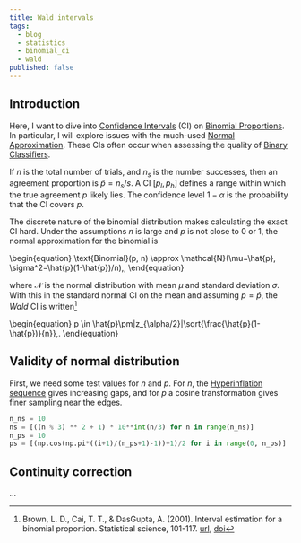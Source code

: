 ```yaml
---
title: Wald intervals
tags:
  - blog
  - statistics
  - binomial_ci
  - wald
published: false
---
```


## Introduction

Here, I want to dive into [Confidence Intervals](https://en.wikipedia.org/wiki/Confidence_interval)
(CI) on [Binomial Proportions](https://en.wikipedia.org/wiki/Binomial_proportion_confidence_interval).
In particular, I will explore issues with the much-used [Normal Approximation](https://en.wikipedia.org/wiki/Binomial_distribution#Normal_approximation). These CIs often occur when assessing the 
quality of [Binary Classifiers](https://en.wikipedia.org/wiki/Binary_classification).

If $n$ is the total number of trials, and $n_s$ is the number successes, then an 
agreement proportion is $\hat{p}=n_s/s$. A CI $[p_l, p_h]$ defines a range
within which the true agreement $p$ likely lies. The confidence level $1-\alpha$ 
is the probability that the CI covers $p$. 

The discrete nature of the binomial distribution makes calculating the exact CI 
hard. Under the assumptions $n$ is large and $p$ is not close to 0 or 1, the 
normal approximation for the binomial is

\begin{equation}
  \text{Binomial}(p, n) \approx \mathcal{N}(\mu=\hat{p}, \sigma^2=\hat{p}(1-\hat{p})/n)\,,
\end{equation}

where $\mathcal{N}$ is the normal distribution with mean $\mu$ and standard 
deviation $\sigma$. With this in the standard normal CI on the mean and assuming
$p=\hat{p}$, the _Wald_ CI is written[^brown2001]

\begin{equation}
p \in \hat{p}\pm|z_{\alpha/2}|\sqrt{\frac{\hat{p}(1-\hat{p})}{n}}\,.
\end{equation}


## Validity of normal distribution

First, we need some test values for $n$ and $p$. For $n$, the [Hyperinflation sequence](https://oeis.org/A051109) 
gives increasing gaps, and for $p$ a cosine transformation gives finer sampling 
near the edges.

```python
n_ns = 10
ns = [((n % 3) ** 2 + 1) * 10**int(n/3) for n in range(n_ns)] 
n_ps = 10
ps = [(np.cos(np.pi*((i+1)/(n_ps+1)-1))+1)/2 for i in range(0, n_ps)]
```

## Continuity correction

...


[^brown2001]: Brown, L. D., Cai, T. T., & DasGupta, A. (2001). Interval estimation for a binomial proportion. Statistical science, 101-117. [url](https://projecteuclid.org/journals/statistical-science/volume-16/issue-2/Interval-Estimation-for-a-Binomial-Proportion/10.1214/ss/1009213286.full), [doi](https://doi.org/10.1214/ss/1009213286)
